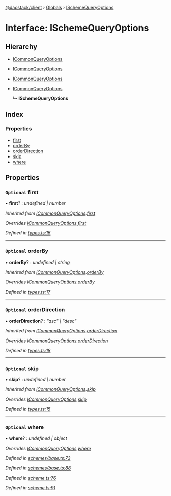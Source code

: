 [@daostack/client](../README.md) › [Globals](../globals.md) › [ISchemeQueryOptions](ischemequeryoptions.md)

# Interface: ISchemeQueryOptions

## Hierarchy

* [ICommonQueryOptions](icommonqueryoptions.md)

* [ICommonQueryOptions](icommonqueryoptions.md)

* [ICommonQueryOptions](icommonqueryoptions.md)

* [ICommonQueryOptions](icommonqueryoptions.md)

  ↳ **ISchemeQueryOptions**

## Index

### Properties

* [first](ischemequeryoptions.md#optional-first)
* [orderBy](ischemequeryoptions.md#optional-orderby)
* [orderDirection](ischemequeryoptions.md#optional-orderdirection)
* [skip](ischemequeryoptions.md#optional-skip)
* [where](ischemequeryoptions.md#optional-where)

## Properties

### `Optional` first

• **first**? : *undefined | number*

*Inherited from [ICommonQueryOptions](icommonqueryoptions.md).[first](icommonqueryoptions.md#optional-first)*

*Overrides [ICommonQueryOptions](icommonqueryoptions.md).[first](icommonqueryoptions.md#optional-first)*

*Defined in [types.ts:16](https://github.com/daostack/client/blob/aa9723f/src/types.ts#L16)*

___

### `Optional` orderBy

• **orderBy**? : *undefined | string*

*Inherited from [ICommonQueryOptions](icommonqueryoptions.md).[orderBy](icommonqueryoptions.md#optional-orderby)*

*Overrides [ICommonQueryOptions](icommonqueryoptions.md).[orderBy](icommonqueryoptions.md#optional-orderby)*

*Defined in [types.ts:17](https://github.com/daostack/client/blob/aa9723f/src/types.ts#L17)*

___

### `Optional` orderDirection

• **orderDirection**? : *"asc" | "desc"*

*Inherited from [ICommonQueryOptions](icommonqueryoptions.md).[orderDirection](icommonqueryoptions.md#optional-orderdirection)*

*Overrides [ICommonQueryOptions](icommonqueryoptions.md).[orderDirection](icommonqueryoptions.md#optional-orderdirection)*

*Defined in [types.ts:18](https://github.com/daostack/client/blob/aa9723f/src/types.ts#L18)*

___

### `Optional` skip

• **skip**? : *undefined | number*

*Inherited from [ICommonQueryOptions](icommonqueryoptions.md).[skip](icommonqueryoptions.md#optional-skip)*

*Overrides [ICommonQueryOptions](icommonqueryoptions.md).[skip](icommonqueryoptions.md#optional-skip)*

*Defined in [types.ts:15](https://github.com/daostack/client/blob/aa9723f/src/types.ts#L15)*

___

### `Optional` where

• **where**? : *undefined | object*

*Overrides [ICommonQueryOptions](icommonqueryoptions.md).[where](icommonqueryoptions.md#optional-where)*

*Defined in [schemes/base.ts:73](https://github.com/daostack/client/blob/aa9723f/src/schemes/base.ts#L73)*

*Defined in [schemes/base.ts:88](https://github.com/daostack/client/blob/aa9723f/src/schemes/base.ts#L88)*

*Defined in [scheme.ts:76](https://github.com/daostack/client/blob/aa9723f/src/scheme.ts#L76)*

*Defined in [scheme.ts:91](https://github.com/daostack/client/blob/aa9723f/src/scheme.ts#L91)*

